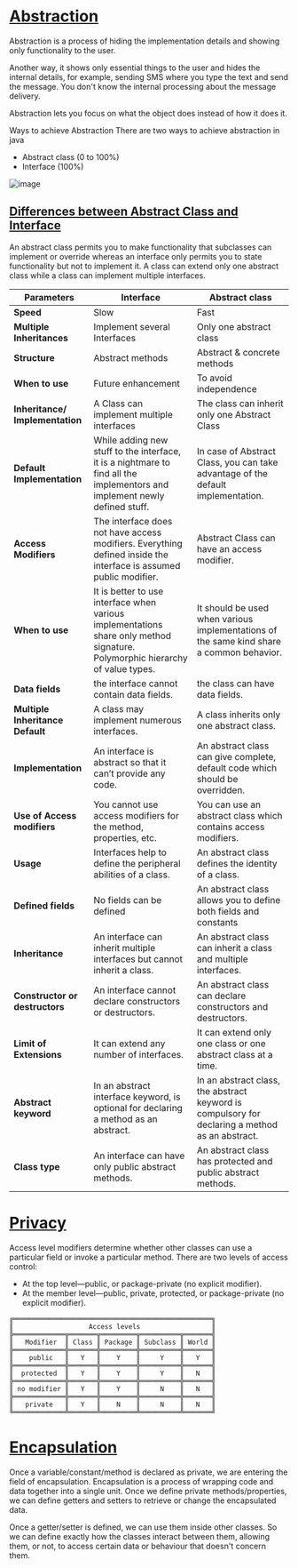 # [Abstraction](https://www.javatpoint.com/abstract-class-in-java#:~:text=in%20Java%20first.-,Abstraction%20in%20Java,only%20functionality%20to%20the%20user.&text=Another%20way%2C%20it%20shows%20only,text%20and%20send%20the%20message.)

Abstraction is a process of hiding the implementation details and showing only functionality to the user.

Another way, it shows only essential things to the user and hides the internal details, for example, sending SMS where you type the text and send the message. You don't know the internal processing about the message delivery.

Abstraction lets you focus on what the object does instead of how it does it.

Ways to achieve Abstraction
There are two ways to achieve abstraction in java

- Abstract class (0 to 100%)
- Interface (100%)

![image](https://user-images.githubusercontent.com/96897286/197371902-390591cb-c259-40b2-9e3a-e940b0a7f0ac.png)

## [Differences between Abstract Class and Interface](https://www.guru99.com/interface-vs-abstract-class-java.html#:~:text=An%20abstract%20class%20permits%20you,class%20can%20implement%20multiple%20interfaces.)

An abstract class permits you to make functionality that subclasses can implement or override whereas an interface only permits you to state functionality but not to implement it. A class can extend only one abstract class while a class can implement multiple interfaces.

| Parameters | Interface | Abstract class |
|--|--|--|
| **Speed**| Slow | Fast |
| **Multiple Inheritances** | Implement several Interfaces | Only one abstract class |
| **Structure** | Abstract methods | Abstract & concrete methods |
| **When to use** | Future enhancement | To avoid independence |
| **Inheritance/ Implementation** | A Class can implement multiple interfaces | The class can inherit only one Abstract Class |
| **Default Implementation** | While adding new stuff to the interface, it is a nightmare to find all the implementors and implement newly defined stuff. | In case of Abstract Class, you can take advantage of the default implementation. |
| **Access Modifiers** | The interface does not have access modifiers. Everything defined inside the interface is assumed public modifier. | Abstract Class can have an access modifier. |
| **When to use** | It is better to use interface when various implementations share only method signature. Polymorphic hierarchy of value types. | It should be used when various implementations of the same kind share a common behavior. |
| **Data fields** | the interface cannot contain data fields. | the class can have data fields. |
| **Multiple Inheritance Default** | A class may implement numerous interfaces. | A class inherits only one abstract class. |
| **Implementation** | An interface is abstract so that it can’t provide any code. | An abstract class can give complete, default code which should be overridden. |
| **Use of Access modifiers** | You cannot use access modifiers for the method, properties, etc. | You can use an abstract class which contains access modifiers. |
| **Usage** | Interfaces help to define the peripheral abilities of a class. | An abstract class defines the identity of a class. |
| **Defined fields** | No fields can be defined | An abstract class allows you to define both fields and constants |
| **Inheritance** | An interface can inherit multiple interfaces but cannot inherit a class. | An abstract class can inherit a class and multiple interfaces. |
| **Constructor or destructors** | An interface cannot declare constructors or destructors. | An abstract class can declare constructors and destructors. |
| **Limit of Extensions** | It can extend any number of interfaces. | It can extend only one class or one abstract class at a time. |
| **Abstract keyword** | In an abstract interface keyword, is optional for declaring a method as an abstract. | In an abstract class, the abstract keyword is compulsory for declaring a method as an abstract. |
| **Class type** | An interface can have only public abstract methods. | An abstract class has protected and public abstract methods. |


# [Privacy](https://docs.oracle.com/javase/tutorial/java/javaOO/accesscontrol.html)

Access level modifiers determine whether other classes can use a particular field or invoke a particular method. There are two levels of access control:

- At the top level—public, or package-private (no explicit modifier).
- At the member level—public, private, protected, or package-private (no explicit modifier).

```
╔══════════════════════════════════════════════════╗
║                   Access levels                  ║
╠═════════════╦═══════╦═════════╦══════════╦═══════╣
║   Modifier  ║ Class ║ Package ║ Subclass ║ World ║
╠═════════════╬═══════╬═════════╬══════════╬═══════╣
║    public   ║   Y   ║    Y    ║     Y    ║   Y   ║
╠═════════════╬═══════╬═════════╬══════════╬═══════╣
║  protected  ║   Y   ║    Y    ║     Y    ║   N   ║
╠═════════════╬═══════╬═════════╬══════════╬═══════╣
║ no modifier ║   Y   ║    Y    ║     N    ║   N   ║
╠═════════════╬═══════╬═════════╬══════════╬═══════╣
║   private   ║   Y   ║    N    ║     N    ║   N   ║
╚═════════════╩═══════╩═════════╩══════════╩═══════╝
```

# [Encapsulation](https://www.javatpoint.com/encapsulation)

Once a variable/constant/method is declared as private, we are entering the field of encapsulation.
Encapsulation is a process of wrapping code and data together into a single unit. Once we define private methods/properties, we can define getters and setters to retrieve or change the encapsulated data.

Once a getter/setter is defined, we can use them inside other classes. So we can define exactly how the classes interact between them, allowing them, or not, to access certain data or behaviour that doesn't concern them.
